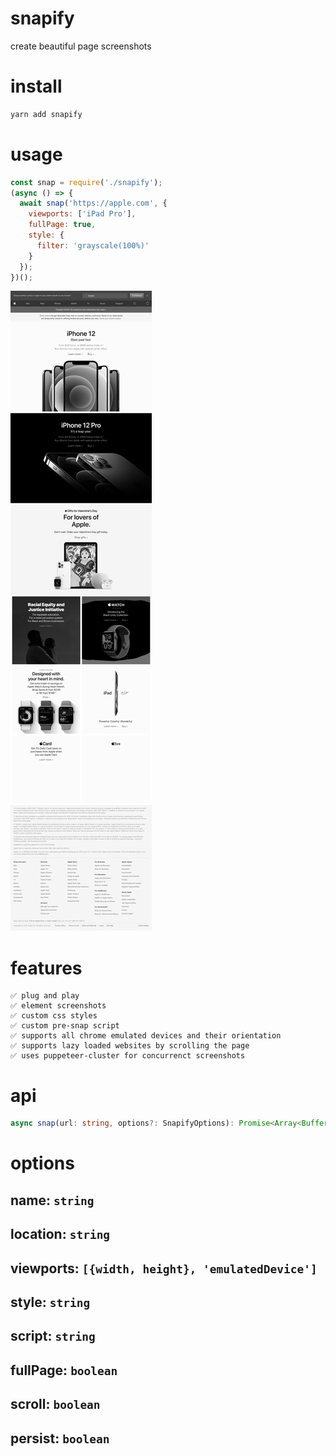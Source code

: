 # snapify
create beautiful page screenshots

# install
```bash
yarn add snapify
```

# usage
```js
const snap = require('./snapify');
(async () => {
  await snap('https://apple.com', {
    viewports: ['iPad Pro'],
    fullPage: true,
    style: {
      filter: 'grayscale(100%)'
    }
  });
})();
```

![](./iPad_Pro.png)

# features
    ✅ plug and play
    ✅ element screenshots
    ✅ custom css styles
    ✅ custom pre-snap script
    ✅ supports all chrome emulated devices and their orientation
    ✅ supports lazy loaded websites by scrolling the page
    ✅ uses puppeteer-cluster for concurrenct screenshots


# api
```typescript
async snap(url: string, options?: SnapifyOptions): Promise<Array<Buffer>>;
```

# options

## name: `string`
## location: `string`
## viewports: `[{width, height}, 'emulatedDevice']`
## style: `string`
## script: `string`
## fullPage: `boolean`
## scroll: `boolean`
## persist: `boolean`
